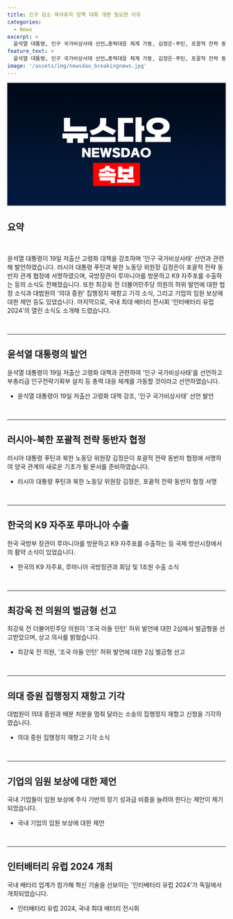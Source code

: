 ```yaml
---
title: 인구 감소 육아휴직 정책 대폭 개편 필요한 이유
categories:
  - News
excerpt: >
  윤석열 대통령, 인구 국가비상사태 선언…총력대응 체계 가동, 김정은·푸틴, 포괄적 전략 동반자 협정 서명, 루마니아, K9 자주포 1조원 수출, 최강욱, 조국 아들 인턴 허위 발언 2심도 벌금형, 의대증원 집행정지 재항고 기각…법률 리스크 해소, 임원 성과급 장기 성과급 비중 늘려야, 인터배터리 유럽 2024, 국내 최대 배터리 전시회
feature_text: >
  윤석열 대통령, 인구 국가비상사태 선언…총력대응 체계 가동, 김정은·푸틴, 포괄적 전략 동반자 협정 서명, 루마니아, K9 자주포 1조원 수출, 최강욱, 조국 아들 인턴 허위 발언 2심도 벌금형, 의대증원 집행정지 재항고 기각…법률 리스크 해소, 임원 성과급 장기 성과급 비중 늘려야, 인터배터리 유럽 2024, 국내 최대 배터리 전시회
image: '/assets/img/newsdao_breakingnews.jpg'
---
```


<p><img src="/assets/img/newsdao_breakingnews.jpg" alt="koreaapp 속보" /></p>

<h2 data-ke-size="size26">요약</h2>

<p data-ke-size="size16">&nbsp;</p>

<p data-ke-size="size16">윤석열 대통령이 19일 저출산 고령화 대책을 강조하며 '인구 국가비상사태' 선언과 관련해 발언하였습니다. 러시아 대통령 푸틴과 북한 노동당 위원장 김정은이 포괄적 전략 동반자 관계 협정에 서명하였으며, 국방장관이 루마니아를 방문하고 K9 자주포를 수출하는 등의 소식도 전해졌습니다. 또한 최강욱 전 더불어민주당 의원의 허위 발언에 대한 법정 소식과 대법원의 '의대 증원' 집행정지 재항고 기각 소식, 그리고 기업의 임원 보상에 대한 제언 등도 있었습니다. 마지막으로, 국내 최대 배터리 전시회 '인터배터리 유럽 2024'의 열린 소식도 소개해 드렸습니다.</p>

<p data-ke-size="size16">&nbsp;</p>

<hr>

<h2 data-ke-size="size26">윤석열 대통령의 발언</h2>

<p data-ke-size="size16">윤석열 대통령이 19일 저출산 고령화 대책과 관련하여 '인구 국가비상사태'를 선언하고 부총리급 인구전략기획부 설치 등 총력 대응 체계를 가동할 것이라고 선언하였습니다.</p>

<ul>
<li>윤석열 대통령이 19일 저출산 고령화 대책 강조, '인구 국가비상사태' 선언 발언</li>
</ul>

<p data-ke-size="size16">&nbsp;</p>

<hr>

<h2 data-ke-size="size26">러시아-북한 포괄적 전략 동반자 협정</h2>

<p data-ke-size="size16">러시아 대통령 푸틴과 북한 노동당 위원장 김정은이 포괄적 전략 동반자 협정에 서명하여 양국 관계의 새로운 기초가 될 문서를 준비하였습니다.</p>

<ul>
<li>러시아 대통령 푸틴과 북한 노동당 위원장 김정은, 포괄적 전략 동반자 협정 서명</li>
</ul>

<p data-ke-size="size16">&nbsp;</p>

<hr>

<h2 data-ke-size="size26">한국의 K9 자주포 루마니아 수출</h2>

<p data-ke-size="size16">한국 국방부 장관이 루마니아를 방문하고 K9 자주포를 수출하는 등 국제 방산시장에서의 활약 소식이 있었습니다.</p>

<ul>
<li>한국의 K9 자주포, 루마니아 국방장관과 회담 및 1조원 수출 소식</li>
</ul>

<p data-ke-size="size16">&nbsp;</p>

<hr>

<h2 data-ke-size="size26">최강욱 전 의원의 벌금형 선고</h2>

<p data-ke-size="size16">최강욱 전 더불어민주당 의원이 '조국 아들 인턴' 허위 발언에 대한 2심에서 벌금형을 선고받았으며, 상고 의사를 밝혔습니다.</p>

<ul>
<li>최강욱 전 의원, '조국 아들 인턴' 허위 발언에 대한 2심 벌금형 선고</li>
</ul>

<p data-ke-size="size16">&nbsp;</p>

<hr>

<h2 data-ke-size="size26">의대 증원 집행정지 재항고 기각</h2>

<p data-ke-size="size16">대법원이 의대 증원과 배분 처분을 멈춰 달라는 소송의 집행정지 재항고 신청을 기각하였습니다.</p>

<ul>
<li>의대 증원 집행정지 재항고 기각 소식</li>
</ul>

<p data-ke-size="size16">&nbsp;</p>

<hr>

<h2 data-ke-size="size26">기업의 임원 보상에 대한 제언</h2>

<p data-ke-size="size16">국내 기업들이 임원 보상에 주식 기반의 장기 성과급 비중을 늘려야 한다는 제언이 제기되었습니다.</p>

<ul>
<li>국내 기업의 임원 보상에 대한 제언</li>
</ul>

<p data-ke-size="size16">&nbsp;</p>

<hr>

<h2 data-ke-size="size26">인터배터리 유럽 2024 개최</h2>

<p data-ke-size="size16">국내 배터리 업계가 참가해 혁신 기술을 선보이는 '인터배터리 유럽 2024'가 독일에서 개최되었습니다.</p>

<ul>
<li>인터배터리 유럽 2024, 국내 최대 배터리 전시회</li>
</ul>

<p data-ke-size="size16">&nbsp;</p>


